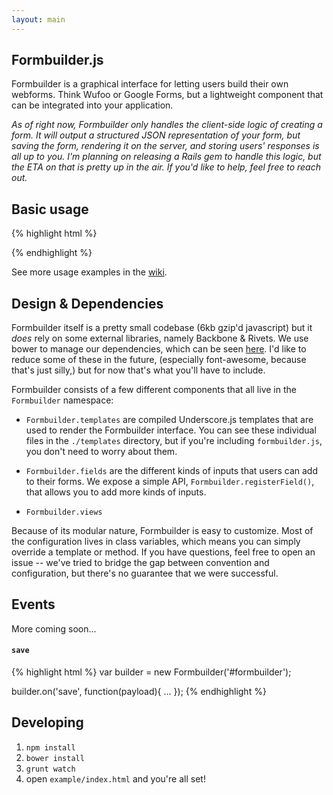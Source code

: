 ```yaml
---
layout: main
---
```


## Formbuilder.js

Formbuilder is a graphical interface for letting users build their own webforms. Think Wufoo or Google Forms, but a lightweight component that can be integrated into your application.

*As of right now, Formbuilder only handles the client-side logic of creating a form. It will output a structured JSON representation of your form, but saving the form, rendering it on the server, and storing users' responses is all up to you. I'm planning on releasing a Rails gem to handle this logic, but the ETA on that is pretty up in the air. If you'd like to help, feel free to reach out.*

## Basic usage
{% highlight html %}
<div id='formbuilder'></div>

<script>
var builder = new Formbuilder('#formbuilder');
</script>
{% endhighlight %}

See more usage examples in the [wiki](https://github.com/dobtco/formbuilder/wiki).

## Design &amp; Dependencies

Formbuilder itself is a pretty small codebase (6kb gzip'd javascript) but it *does* rely on some external libraries, namely Backbone &amp; Rivets. We use bower to manage our dependencies, which can be seen [here](https://github.com/dobtco/formbuilder/blob/master/bower.json). I'd like to reduce some of these in the future, (especially font-awesome, because that's just silly,) but for now that's what you'll have to include.

Formbuilder consists of a few different components that all live in the `Formbuilder` namespace:

- `Formbuilder.templates` are compiled Underscore.js templates that are used to render the Formbuilder interface. You can see these individual files in the `./templates` directory, but if you're including `formbuilder.js`, you don't need to worry about them.

- `Formbuilder.fields` are the different kinds of inputs that users can add to their forms. We expose a simple API, `Formbuilder.registerField()`, that allows you to add more kinds of inputs.

- `Formbuilder.views`

Because of its modular nature, Formbuilder is easy to customize. Most of the configuration lives in class variables, which means you can simply override a template or method. If you have questions, feel free to open an issue -- we've tried to bridge the gap between convention and configuration, but there's no guarantee that we were successful.

## Events
More coming soon...

#### `save`
{% highlight html %}
var builder = new Formbuilder('#formbuilder');

builder.on('save', function(payload){
  ...
});
{% endhighlight %}

## Developing
1. `npm install`
2. `bower install`
3. `grunt watch`
4. open `example/index.html` and you're all set!
